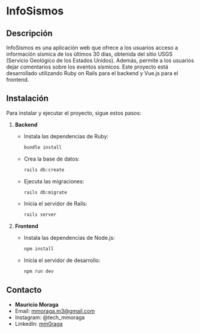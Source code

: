 # InfoSismos

## Descripción

InfoSismos es una aplicación web que ofrece a los usuarios acceso a información sísmica de los últimos 30 días, obtenida del sitio USGS (Servicio Geológico de los Estados Unidos). Además, permite a los usuarios dejar comentarios sobre los eventos sísmicos. Este proyecto está desarrollado utilizando Ruby on Rails para el backend y Vue.js para el frontend.

## Instalación

Para instalar y ejecutar el proyecto, sigue estos pasos:

1. **Backend**

   - Instala las dependencias de Ruby:

     ```sh
     bundle install
     ```

   - Crea la base de datos:

     ```sh
     rails db:create
     ```

   - Ejecuta las migraciones:

     ```sh
     rails db:migrate
     ```

   - Inicia el servidor de Rails:

     ```sh
     rails server
     ```

2. **Frontend**

   - Instala las dependencias de Node.js:

     ```sh
     npm install
     ```

   - Inicia el servidor de desarrollo:

     ```sh
     npm run dev
     ```

## Contacto

- **Mauricio Moraga**
- Email: mmoraga.m3@gmail.com
- Instagram: @tech_mmoraga
- LinkedIn: [mm0raga](https://www.linkedin.com/in/mm0raga)
